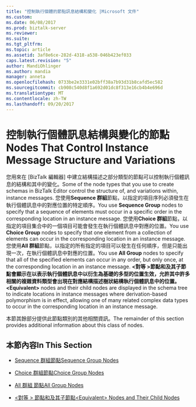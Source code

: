 ```yaml
---
title: "控制執行個體的節點訊息結構和變化 |Microsoft 文件"
ms.custom: 
ms.date: 06/08/2017
ms.prod: biztalk-server
ms.reviewer: 
ms.suite: 
ms.tgt_pltfrm: 
ms.topic: article
ms.assetid: 3af8e6ce-282d-4318-a538-046b423ef033
caps.latest.revision: "5"
author: MandiOhlinger
ms.author: mandia
manager: anneta
ms.openlocfilehash: 0733be2e3331e02bff38a7b93d31b8cafd5ec582
ms.sourcegitcommit: cb908c540d8f1a692d01dc8f313e16cb4b4e696d
ms.translationtype: MT
ms.contentlocale: zh-TW
ms.lasthandoff: 09/20/2017
---
```

# <a name="nodes-that-control-instance-message-structure-and-variations"></a><span data-ttu-id="456c4-102">控制執行個體訊息結構與變化的節點</span><span class="sxs-lookup"><span data-stu-id="456c4-102">Nodes That Control Instance Message Structure and Variations</span></span>
<span data-ttu-id="456c4-103">您用來在 [BizTalk 編輯器] 中建立結構描述之部分類型的節點可以控制執行個體訊息的結構和其中的變化。</span><span class="sxs-lookup"><span data-stu-id="456c4-103">Some of the node types that you use to create schemas in BizTalk Editor control the structure of, and variations within, instance messages.</span></span> <span data-ttu-id="456c4-104">您使用**Sequence 群組**節點，以指定的項目序列必須發生在執行個體訊息中的對應位置的特定順序。</span><span class="sxs-lookup"><span data-stu-id="456c4-104">You use **Sequence Group** nodes to specify that a sequence of elements must occur in a specific order in the corresponding location in an instance message.</span></span> <span data-ttu-id="456c4-105">您使用**Choice 群組**節點，以指定的項目集合中的一個項目可能會發生在執行個體訊息中對應的位置。</span><span class="sxs-lookup"><span data-stu-id="456c4-105">You use **Choice Group** nodes to specify that one element from a collection of elements can occur in the corresponding location in an instance message.</span></span> <span data-ttu-id="456c4-106">您使用**All 群組**節點，以指定的所有指定的項目可以發生在任何順序，但是只能出現一次，在執行個體訊息中對應的位置。</span><span class="sxs-lookup"><span data-stu-id="456c4-106">You use **All Group** nodes to specify that all of the specified elements can occur in any order, but only once, at the corresponding location in an instance message.</span></span> <span data-ttu-id="456c4-107">**\<對等 >**節點和及其子節點會顯示在以表示執行個體訊息中以衍生為基礎的多型的位置生效，允許其中許多相關的複雜資料類型會出現在對應結構描述樹狀結構執行個體訊息中的位置。</span><span class="sxs-lookup"><span data-stu-id="456c4-107">**\<Equivalent>** nodes and their child nodes are displayed in the schema tree to indicate locations in instance messages where derivation-based polymorphism is in effect, allowing one of many related complex data types to occur in the corresponding location in an instance message.</span></span>  
  
 <span data-ttu-id="456c4-108">本節其餘部分提供此節點類別的其他相關資訊。</span><span class="sxs-lookup"><span data-stu-id="456c4-108">The remainder of this section provides additional information about this class of nodes.</span></span>  
  
## <a name="in-this-section"></a><span data-ttu-id="456c4-109">本節內容</span><span class="sxs-lookup"><span data-stu-id="456c4-109">In This Section</span></span>  
  
-   [<span data-ttu-id="456c4-110">Sequence 群組節點</span><span class="sxs-lookup"><span data-stu-id="456c4-110">Sequence Group Nodes</span></span>](../core/sequence-group-nodes.md)  
  
-   [<span data-ttu-id="456c4-111">Choice 群組節點</span><span class="sxs-lookup"><span data-stu-id="456c4-111">Choice Group Nodes</span></span>](../core/choice-group-nodes.md)  
  
-   [<span data-ttu-id="456c4-112">All 群組 節點</span><span class="sxs-lookup"><span data-stu-id="456c4-112">All Group Nodes</span></span>](../core/all-group-nodes.md)  
  
-   [<span data-ttu-id="456c4-113">\<對等 > 節點和及其子節點</span><span class="sxs-lookup"><span data-stu-id="456c4-113">\<Equivalent> Nodes and Their Child Nodes</span></span>](../core/equivalent-nodes-and-their-child-nodes.md)